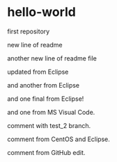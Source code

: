 # hello-world
first repository

new line of readme

another new line of readme file 

updated from Eclipse 

and another from Eclipse 

and one final from Eclipse!

and one from MS Visual Code.



comment with test_2 branch.

comment from CentOS and Eclipse.

comment from GitHub edit.

